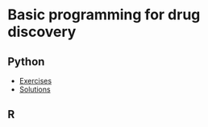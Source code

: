 # Basic programming for drug discovery


## Python

* [Exercises](https://github.com/lacdr-tox/basic-programming-in-drug-discovery/tree/master/python/xercises/)
* [Solutions](https://github.com/lacdr-tox/basic-programming-in-drug-discovery/tree/master/python/answers/)


## R
